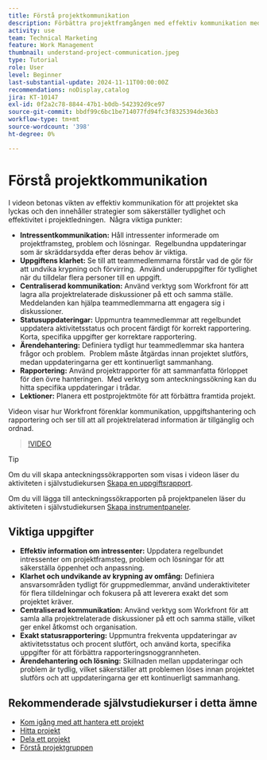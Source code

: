 ```yaml
---
title: Förstå projektkommunikation
description: Förbättra projektframgången med effektiv kommunikation med intressenter, tydlighet i uppgifter, centraliserade diskussioner, korrekt statusrapportering och proaktiv problemlösning för att upprätthålla anpassning och effektivitet.
activity: use
team: Technical Marketing
feature: Work Management
thumbnail: understand-project-communication.jpeg
type: Tutorial
role: User
level: Beginner
last-substantial-update: 2024-11-11T00:00:00Z
recommendations: noDisplay,catalog
jira: KT-10147
exl-id: 0f2a2c78-8844-47b1-b0db-542392d9ce97
source-git-commit: bbdf99c6bc1be714077fd94fc3f8325394de36b3
workflow-type: tm+mt
source-wordcount: '398'
ht-degree: 0%

---
```


# Förstå projektkommunikation

I videon betonas vikten av effektiv kommunikation för att projektet ska lyckas och den innehåller strategier som säkerställer tydlighet och effektivitet i projektledningen. &#x200B; Några viktiga punkter:
* **Intressentkommunikation:** Håll intressenter informerade om projektframsteg, problem och lösningar. &#x200B; Regelbundna uppdateringar som är skräddarsydda efter deras behov är viktiga. &#x200B;
* **Uppgiftens klarhet:** Se till att teammedlemmarna förstår vad de gör för att undvika krypning och förvirring. &#x200B; Använd underuppgifter för tydlighet när du tilldelar flera personer till en uppgift. &#x200B;
* **Centraliserad kommunikation:** Använd verktyg som Workfront för att lagra alla projektrelaterade diskussioner på ett och samma ställe. &#x200B; Meddelanden kan hjälpa teammedlemmarna att engagera sig i diskussioner. &#x200B;
* **Statusuppdateringar:** Uppmuntra teammedlemmar att regelbundet uppdatera aktivitetsstatus och procent färdigt för korrekt rapportering. &#x200B; Korta, specifika uppgifter ger korrektare rapportering. &#x200B;
* **Ärendehantering:** Definiera tydligt hur teammedlemmar ska hantera frågor och problem. &#x200B; Problem måste åtgärdas innan projektet slutförs, medan uppdateringarna ger ett kontinuerligt sammanhang. &#x200B;
* **Rapportering:** Använd projektrapporter för att sammanfatta förloppet för den övre hanteringen. &#x200B; Med verktyg som anteckningssökning kan du hitta specifika uppdateringar i trådar. &#x200B;
* **Lektioner:** Planera ett postprojektmöte för att förbättra framtida projekt. &#x200B;

Videon visar hur Workfront förenklar kommunikation, uppgiftshantering och rapportering och ser till att all projektrelaterad information är tillgänglig och ordnad. &#x200B;

>[!VIDEO](https://video.tv.adobe.com/v/3428968/?quality=12&learn=on&enablevpops=1&captions=swe)

>[!TIP]
>
>Om du vill skapa anteckningssökrapporten som visas i videon läser du aktiviteten i självstudiekursen [Skapa en uppgiftsrapport](https://experienceleague.adobe.com/sv/docs/workfront-learn/tutorials-workfront/reporting/basic-reporting/create-a-task-report#activity-1-create-a-note-report-with-prompts).
>
>Om du vill lägga till anteckningssökrapporten på projektpanelen läser du aktiviteten i självstudiekursen [Skapa instrumentpaneler](https://experienceleague.adobe.com/docs/workfront-learn/tutorials-workfront/reporting/basic-reporting/create-dashboards.html?lang=sv-SE#activity-1-create-a-dashboard).

## Viktiga uppgifter

* **Effektiv information om intressenter:** Uppdatera regelbundet intressenter om projektframsteg, problem och lösningar för att säkerställa öppenhet och anpassning.
* **Klarhet och undvikande av krypning av omfång:** Definiera ansvarsområden tydligt för gruppmedlemmar, använd underaktiviteter för flera tilldelningar och fokusera på att leverera exakt det som projektet kräver.
* **Centraliserad kommunikation:** Använd verktyg som Workfront för att samla alla projektrelaterade diskussioner på ett och samma ställe, vilket ger enkel åtkomst och organisation.
* **Exakt statusrapportering:** Uppmuntra frekventa uppdateringar av aktivitetsstatus och procent slutfört, och använd korta, specifika uppgifter för att förbättra rapporteringsnoggrannheten.
* **Ärendehantering och lösning:** Skillnaden mellan uppdateringar och problem är tydlig, vilket säkerställer att problemen löses innan projektet slutförs och att uppdateringarna ger ett kontinuerligt sammanhang. &#x200B;


## Rekommenderade självstudiekurser i detta ämne

* [Kom igång med att hantera ett projekt](/help/manage-work/projects/getting-started-manage-a-project.md)
* [Hitta projekt](/help/manage-work/projects/find-projects.md)
* [Dela ett projekt](/help/manage-work/projects/share-a-project.md)
* [Förstå projektgruppen](/help/manage-work/projects/understand-the-project-team.md)

